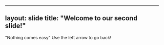 ----
layout: slide
title: "Welcome to our second slide!"
----
"Nothing comes easy"
Use the left arrow to go back!
